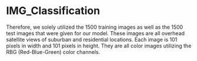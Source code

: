 # IMG_Classification
Therefore, we solely utilized the 1500 training images as well as the 1500 test images that were given for our model. These images are all overhead satellite views of suburban and residential locations. Each image is 101 pixels in width and 101 pixels in height. They are all color images utilizing the RBG (Red-Blue-Green) color channels.
